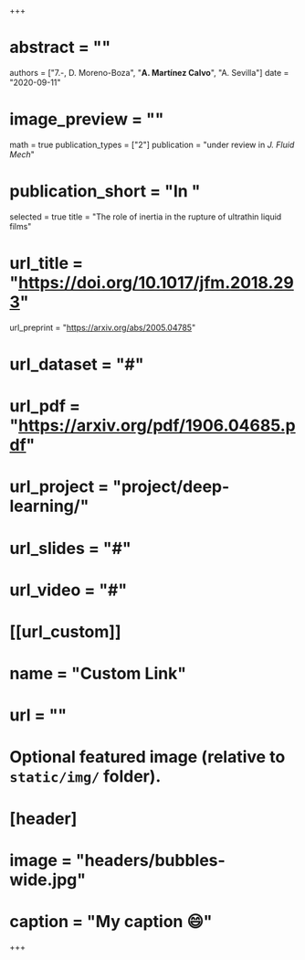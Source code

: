 +++
# abstract = ""
authors = ["7.-, D. Moreno-Boza", "**A. Martínez Calvo**", "A. Sevilla"]
date = "2020-09-11"
# image_preview = ""
math = true
publication_types = ["2"]
publication = "under review in _J. Fluid Mech_"
# publication_short = "In "
selected = true
title = "The role of inertia in the rupture of ultrathin liquid films"
# url_title = "https://doi.org/10.1017/jfm.2018.293"
url_preprint = "https://arxiv.org/abs/2005.04785"
# url_dataset = "#"
# url_pdf = "https://arxiv.org/pdf/1906.04685.pdf"
# url_project = "project/deep-learning/"
# url_slides = "#"
# url_video = "#"

# [[url_custom]]
 # name = "Custom Link"
 # url = ""

# Optional featured image (relative to `static/img/` folder).
# [header]
# image = "headers/bubbles-wide.jpg"
# caption = "My caption :smile:"

+++
